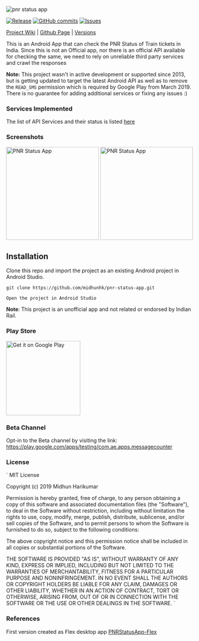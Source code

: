 <img alt="pnr status app" src="https://github.com/midhunhk/pnr-status-app/blob/notan/resources/v4/promotional/fg-notan-02.png"/> 

[![Release](https://img.shields.io/github/release/midhunhk/pnr-status-app.svg)](https://github.com/midhunhk/pnr-status-app/releases) 
[![GitHub commits](https://img.shields.io/github/commits-since/midhunhk/pnr-status-app/v3.2.5.svg)](https://github.com/midhunhk/pnr-status-app) 
[![Issues](https://img.shields.io/github/issues/midhunhk/pnr-status-app.svg)](https://github.com/midhunhk/pnr-status-app/issues) 

[Project Wiki](https://github.com/midhunhk/pnr-status-app/wiki) | 
[Github Page](http://midhunhk.github.io/pnr-status-app) |
[Versions](https://github.com/midhunhk/pnr-status-app/wiki/Versions)  
  
This is an Android App that can check the PNR Status of Train tickets in India. Since this is not an Official app, nor there is an official API available for checking the same, we need to rely on unreliable third party services and crawl the responses

**Note:** This project wasn't in active development or supported since 2013, but is getting updated to target the latest Android API as well as to remove the `READ_SMS` permission which is required by Google Play from March 2019. There is no guarantee for adding additional services or fixing any issues :)

### Services Implemented
The list of API Services and their status is listed [here](https://github.com/midhunhk/pnr-status-app/wiki/Services)

### Screenshots
<img alt="PNR Status App" src="https://github.com/midhunhk/pnr-status-app/blob/notan/resources/v4/promotional/01-landing.png" width="250"/> <img alt="PNR Status App" src="https://github.com/midhunhk/pnr-status-app/blob/notan/resources/v4/promotional/02-ticket-details.png" width="250"/>

## Installation
Clone this repo and import the project as an existing Android project in Android Studio.
```
git clone https://github.com/midhunhk/pnr-status-app.git  

Open the project in Android Studio  
```

**Note**: This project is an unofficial app and not related or endorsed by Indian Rail.

### Play Store
<a href="https://play.google.com/store/apps/details?id=com.ae.apps.pnrstatus.v3">
 <img alt="Get it on Google Play" width="200px" src="https://play.google.com/intl/en_us/badges/images/generic/en_badge_web_generic.png">
</a>

### Beta Channel
Opt-in to the Beta channel by visiting the link: https://play.google.com/apps/testing/com.ae.apps.messagecounter 

### License
`
MIT License

Copyright (c) 2019 Midhun Harikumar

Permission is hereby granted, free of charge, to any person obtaining a copy
of this software and associated documentation files (the "Software"), to deal
in the Software without restriction, including without limitation the rights
to use, copy, modify, merge, publish, distribute, sublicense, and/or sell
copies of the Software, and to permit persons to whom the Software is
furnished to do so, subject to the following conditions:

The above copyright notice and this permission notice shall be included in all
copies or substantial portions of the Software.

THE SOFTWARE IS PROVIDED "AS IS", WITHOUT WARRANTY OF ANY KIND, EXPRESS OR
IMPLIED, INCLUDING BUT NOT LIMITED TO THE WARRANTIES OF MERCHANTABILITY,
FITNESS FOR A PARTICULAR PURPOSE AND NONINFRINGEMENT. IN NO EVENT SHALL THE
AUTHORS OR COPYRIGHT HOLDERS BE LIABLE FOR ANY CLAIM, DAMAGES OR OTHER
LIABILITY, WHETHER IN AN ACTION OF CONTRACT, TORT OR OTHERWISE, ARISING FROM,
OUT OF OR IN CONNECTION WITH THE SOFTWARE OR THE USE OR OTHER DEALINGS IN THE
SOFTWARE.
`

### References
First version created as Flex desktop app [PNRStatusApp-Flex](https://github.com/midhunhk/pnr-status-app-flex)